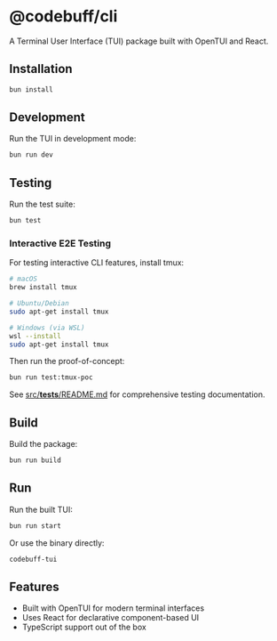 # @codebuff/cli

A Terminal User Interface (TUI) package built with OpenTUI and React.

## Installation

```bash
bun install
```

## Development

Run the TUI in development mode:

```bash
bun run dev
```

## Testing

Run the test suite:

```bash
bun test
```

### Interactive E2E Testing

For testing interactive CLI features, install tmux:

```bash
# macOS
brew install tmux

# Ubuntu/Debian
sudo apt-get install tmux

# Windows (via WSL)
wsl --install
sudo apt-get install tmux
```

Then run the proof-of-concept:

```bash
bun run test:tmux-poc
```

See [src/__tests__/README.md](src/__tests__/README.md) for comprehensive testing documentation.

## Build

Build the package:

```bash
bun run build
```

## Run

Run the built TUI:

```bash
bun run start
```

Or use the binary directly:

```bash
codebuff-tui
```

## Features

- Built with OpenTUI for modern terminal interfaces
- Uses React for declarative component-based UI
- TypeScript support out of the box
